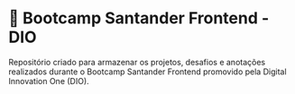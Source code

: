 # 🚀 Bootcamp Santander Frontend - DIO

Repositório criado para armazenar os projetos, desafios e anotações realizados durante o Bootcamp Santander Frontend promovido pela Digital Innovation One (DIO).